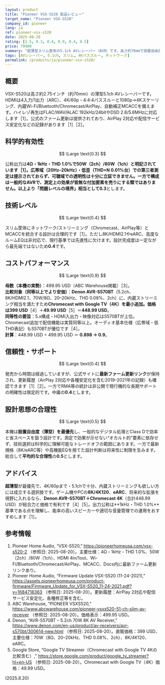 ```yaml
---
layout: product
title: "Pioneer VSX-S520 製品レビュー"
target_name: "Pioneer VSX-S520"
company_id: pioneer
lang: ja
ref: pioneer-vsx-s520
date: 2025-08-20
rating: [2.5, 0.3, 0.4, 0.9, 0.4, 0.5]
price: 79990
summary: "超薄型スリム筐体の5.1ch AVレシーバー（AVR）です。高さ約70mmで設置自由度を最優先する方向けのモデルです。"
tags: [AVレシーバー, 5.1ch, スリム, 4Kパススルー, ネットワーク]
permalink: /products/ja/pioneer-vsx-s520/
---
```


## 概要

VSX-S520は高さ約2.75インチ（約70mm）の薄型5.1ch AVレシーバーです。HDMIは4入力/1出力（ARC）、4K/60p・4:4:4パススルーと1080p→4Kスケーリング、内蔵Wi-Fi/Bluetooth/Chromecast/AirPlay、自動補正MCACCを備えます。ハイレゾ再生はFLAC/WAV/ALAC 192kHz/24bitやDSD 2.8/5.6MHzに対応します［1］。公式のファーム更新は提供されており、AirPlay 2対応や配信サービス安定化などの記録があります［1］［2］。

## 科学的有効性

$$ \Large \text{0.3} $$

公称出力は**4Ω・1kHz・THD 1.0%**で50W（2ch）/80W（1ch）と明記されています［1］。広帯域（20Hz–20kHz）・低歪（THD+N 0.01%台）での第三者測定は提示されておらず、可聴域での透明性は十分に立証できません。一方で構成は一般的なAVRで、測定上の効果が皆無な付加要素を売りにする類ではありません。以上より「問題レベルの境界」相当として**0.3**とします。

## 技術レベル

$$ \Large \text{0.4} $$

スリム筐体にネットワーク/ストリーミング（Chromecast、AirPlay等）とMCACCを統合する設計は合理的です［1］。ただし8K/HDMI2.1やeARC、高度なルームEQは非対応で、現行基準では先進性に欠けます。設計完成度は一定ながら最先端ではないため**0.4**です。

## コストパフォーマンス

$$ \Large \text{0.9} $$

**母数（本機の実勢）**：499.95 USD（ABC Warehouse掲載）［3］。  
**比較対象（同等以上でより安価）**：**Denon AVR-S570BT**（5.2ch、8K/HDMI2.1、70W/8Ω、20–20kHz、THD 0.08%、2ch）に、内蔵ストリーミング相当を満たすため**Chromecast with Google TV（4K）**を最小追加。価格は**399 USD**［4］＋**49.99 USD**［5］＝**448.99 USD**。  
**同等性の要旨**：5.x構成・HDMI入出力・映像対応はS570BTが上位。Chromecast追加で配信機能は実質同等以上。オーディオ基本仕様（広帯域・低THD表記）もS570BTが優位です［4］。  
**計算**：448.99 USD ÷ 499.95 USD ＝ **0.898 → 0.9**。

## 信頼性・サポート

$$ \Large \text{0.4} $$

発売から時間は経過していますが、公式サイトに**最新ファーム更新リンク**が保持され、更新履歴（AirPlay 2対応や各種安定化を含む2019–2021年の記録）も確認できます［1］［2］。一方でRMA等の統計は非公開で現行機的な長期サポートの明確性は限定的です。中庸の**0.4**とします。

## 設計思想の合理性

$$ \Large \text{0.5} $$

本機は**設置自由度（薄型）を最優先**し、一般的なデジタル処理とClass Dで効率と省スペースを狙う設計です。測定で効果が示せない“オカルト的”要素に依存せず、技術選択は科学的に理解可能なトレードオフの範囲にあります。一方で最新規格（8K/eARC等）や高機能EQを捨てた設計判断は将来性に制限を生みます。総合して**平均的な合理性**の**0.5**とします。

## アドバイス

**超薄型**が最優先で、4K/60pまで・5.1chで十分、内蔵ストリーミングも欲しい方には成立する選択肢です。ゲーム機やPCの**8K/4K120**、**eARC**、将来的な拡張を視野に入れるなら、**Denon AVR-S570BT＋Chromecast 4K**（合計448.99 USD）が総合力と価格で有利です［4］［5］。出力公称は**1kHz・THD 1.0%**基準である点を理解し、能率の高いスピーカーや適切な音量管理での運用をおすすめします［1］。

## 参考情報

1. Pioneer Home Audio, “VSX-S520,” https://pioneerhomeusa.com/vsx-s520-2 （参照日: 2025-08-20）。主要仕様：4Ω・1kHz・THD 1.0%、50W（2ch）/80W（1ch）、HDMI 4in/1out、Wi-Fi/Bluetooth/Chromecast/AirPlay、MCACC、Docs内に最新ファーム更新リンクあり。  
2. Pioneer Home Audio, “Firmware Update VSX-S520 (11-24-2021),” https://assets.pioneerhomeusa.com/product-firmware/Firmware_Update_for_VSX-S520_11-24-2021.pdf?v=1684718363 （参照日: 2025-08-20）。更新履歴：AirPlay 2対応や配信サービス安定化、各種修正等を含む。  
3. ABC Warehouse, “PIONEER VSXS520,” https://www.abcwarehouse.com/pioneer-vsxs520-51-ch-slim-av-receiver （参照日: 2025-08-20）。価格表示：499.95 USD。  
4. Denon, “AVR-S570BT – 5.2ch 70W 8K AV Receiver,” https://www.denon.com/en-us/product/av-receivers/avr-s570bt/300614-new.html （参照日: 2025-08-20）。直販価格：399 USD、主要仕様：70W（8Ω、20–20kHz、THD 0.08%、2ch）、8K/4K120、eARC。  
5. Google Store, “Google TV Streamer（Chromecast with Google TV 4Kの比較含む）,” https://store.google.com/product/google_tv_streamer?hl=en-US （参照日: 2025-08-20）。Chromecast with Google TV（4K）価格：49.99 USD。

(2025.8.20)

